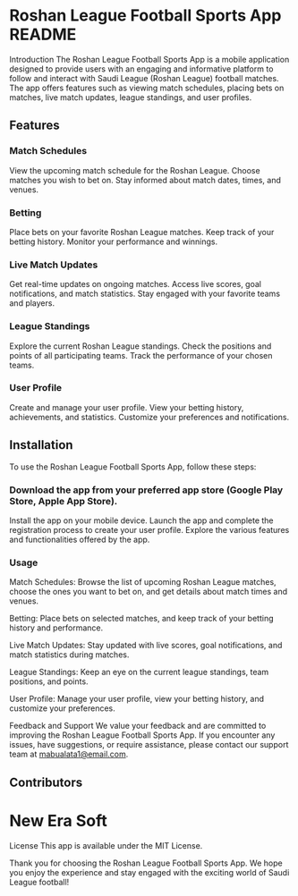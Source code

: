 # Roshan League Football Sports App README
Introduction
The Roshan League Football Sports App is a mobile application designed to provide users with an engaging and informative platform to follow and interact with Saudi League (Roshan League) football matches. The app offers features such as viewing match schedules, placing bets on matches, live match updates, league standings, and user profiles.

## Features
### Match Schedules
View the upcoming match schedule for the Roshan League.
Choose matches you wish to bet on.
Stay informed about match dates, times, and venues.
### Betting
Place bets on your favorite Roshan League matches.
Keep track of your betting history.
Monitor your performance and winnings.
### Live Match Updates
Get real-time updates on ongoing matches.
Access live scores, goal notifications, and match statistics.
Stay engaged with your favorite teams and players.
### League Standings
Explore the current Roshan League standings.
Check the positions and points of all participating teams.
Track the performance of your chosen teams.
### User Profile
Create and manage your user profile.
View your betting history, achievements, and statistics.
Customize your preferences and notifications.
## Installation
To use the Roshan League Football Sports App, follow these steps:

### Download the app from your preferred app store (Google Play Store, Apple App Store).
Install the app on your mobile device.
Launch the app and complete the registration process to create your user profile.
Explore the various features and functionalities offered by the app.
### Usage
Match Schedules: Browse the list of upcoming Roshan League matches, choose the ones you want to bet on, and get details about match times and venues.

Betting: Place bets on selected matches, and keep track of your betting history and performance.

Live Match Updates: Stay updated with live scores, goal notifications, and match statistics during matches.

League Standings: Keep an eye on the current league standings, team positions, and points.

User Profile: Manage your user profile, view your betting history, and customize your preferences.

Feedback and Support
We value your feedback and are committed to improving the Roshan League Football Sports App. If you encounter any issues, have suggestions, or require assistance, please contact our support team at mabualata1@email.com.

## Contributors
# New Era Soft 
License
This app is available under the MIT License.

Thank you for choosing the Roshan League Football Sports App. We hope you enjoy the experience and stay engaged with the exciting world of Saudi League football!
